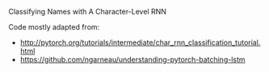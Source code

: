 Classifying Names with A Character-Level RNN

Code mostly adapted from:
- http://pytorch.org/tutorials/intermediate/char_rnn_classification_tutorial.html
- https://github.com/ngarneau/understanding-pytorch-batching-lstm